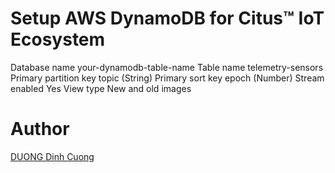 # Setup AWS DynamoDB for Citus™ IoT Ecosystem

Database name			your-dynamodb-table-name
Table name				telemetry-sensors
Primary partition key	topic (String)
Primary sort key		epoch (Number)
Stream enabled			Yes
View type				New and old images

Author
======
<div class="LI-profile-badge"  data-version="v1" data-size="medium" data-locale="en_US" data-type="vertical" data-theme="dark" data-vanity="cuongquay"><a class="LI-simple-link" href='https://vn.linkedin.com/in/cuongquay?trk=profile-badge'>DUONG Dinh Cuong</a></div>